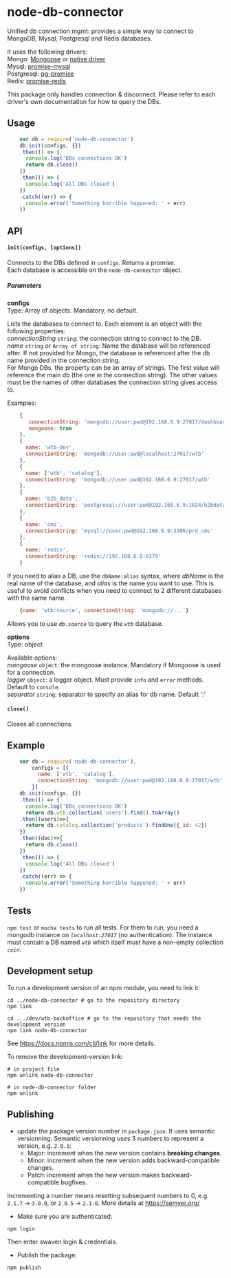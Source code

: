 # node-db-connector
Unified db connection mgmt: provides a simple way to connect to MongoDB, Mysql, Postgresql and Redis databases.

It uses the following drivers:  
Mongo: [Mongoose](http://mongoosejs.com/) or [native driver](http://mongodb.github.io/node-mongodb-native/2.2/)  
Mysql: [promise-mysql](https://github.com/lukeb-uk/node-promise-mysql)  
Postgresql: [pg-promise](https://github.com/vitaly-t/pg-promise)  
Redis: [promise-redis](https://github.com/maxbrieiev/promise-redis)

This package only handles connection & disconnect. Please refer to each driver's own documentation for how to query the DBs.

## Usage

````javascript
    var db = require('node-db-connector')
    db.init(configs, {})
    .then(() => {
      console.log('DBs connections OK')
      return db.close()
    })
    .then(() => {
      console.log('All DBs closed')
    })
    .catch((err) => {
      console.error('Something horrible happened: ' + err)
    })
````

## API

#### `init(configs, [options])`

Connects to the DBs defined in `configs`.  Returns a promise.  
Each database is accessible on the `node-db-connector` object.

##### Parameters

**configs**  
Type: Array of objects. Mandatory, no default.

Lists the databases to connect to. Each element is an object with the following properties:  
*connectionString* `string`: the connection string to connect to the DB.  
*name* `string` or `Array of string`: Name the database will be referenced after. If not provided for Mongo, the database is referenced after the db name provided in the connection string.  
For Mongo DBs, the property can be an array of strings. The first value will reference the main db (the one  in the connection string). The other values must be the names of other databases the connection string gives access to.  

Examples:

````javascript
    {
       connectionString: 'mongodb://user:pwd@192.168.6.9:27017/dashboard',
       mongoose: true
    },
    {
      name: 'wtb-dev',
      connectionString: 'mongodb://user:pwd@localhost:27017/wtb'
    },
    {
      name: ['wtb', 'catalog'],
      connectionString: 'mongodb://user:pwd@192.168.6.9:27017/wtb'
    },
    {
      name: 'b2b_data',
      connectionString: 'postgresql://user:pwd@192.168.6.9:1024/b2bdata'
    },
    {
      name: 'cms',
      connectionString: 'mysql://user:pwd@192.168.6.9:3306/prd_cms'
    },
    {
      name: 'redis',
      connectionString: 'redis://192.168.6.9:6379'
    }
````

If you need to alias a DB, use the `dbName:alias` syntax, where *dbName* is the real name of the database, and *alias* is the name you want to use. This is useful to avoid conflicts when you need to connect to 2 different databases with the same name.

````javascript
    {name: 'wtb:source', connectionString: 'mongodb://...'}
````
Allows you to use *`db.source`* to query the *`wtb`* database.


**options**  
Type: object

Available options:  
*mongoose* `object`: the mongoose instance. Mandatory if Mongoose is used for a connection.  
*logger* `object`: a logger object. Must provide `info` and `error` methods. Default to `console`.  
*separator* `string`: separator to specify an alias for db name. Default ':'


#### `close()`

Closes all connections.

## Example

````javascript
    var db = require('node-db-connector'),
        configs = [{
          name: ['wtb', 'catalog'],
          connectionString: 'mongodb://user:pwd@192.168.6.9:27017/wtb'
        }]
    db.init(configs, {})
    .then(() => {
      console.log('DBs connections OK')
      return db.wtb.collection('users').find().toArray()
    .then((users)=>{
      return db.catalog.collection('products').findOne({_id: 42})
    })
    .then((doc)=>{
      return db.close()
    })
    .then(() => {
      console.log('All DBs closed')
    })
    .catch((err) => {
      console.error('Something horrible happened: ' + err)
    })
````

## Tests

`npm test` or `mocha tests` to run all tests. For them to run, you need a mongodb instance on *`localhost:27017`* (no authentication). The instance must contain a DB named *`wtb`* which itself must have a non-empty collection *`coin`*.

## Development setup

To run a development version of an npm module, you need to link it:

````shell
cd ../node-db-connector # go to the repository directory
npm link

cd .../dev/wtb-backoffice # go to the repository that needs the development version
npm link node-db-connector
````

See https://docs.npmjs.com/cli/link for more details.

To remove the development-version link:

````shell
# in project file
npm unlink node-db-connector

# in node-db-connector folder
npm unlink
````

## Publishing

- update the package version number in `package.json`. It uses semantic versionning. Semantic versionning uses 3 numbers to represent a version, e.g. `2.0.1`:
  - Major: increment when the new version contains **breaking changes**.
  - Minor: increment when the new version adds backward-compatible changes.
  - Patch: increment when the new version makes backward-compatible bugfixes.

Incrementing a number means resetting subsequent numbers to 0, e.g. `2.1.7` -> `3.0.0`, or `2.0.5` -> `2.1.0`. More details at https://semver.org/

- Make sure you are authenticated:
````shell
npm login
````
Then enter swaven login & credentials.

- Publish the package:
````shell
npm publish
````
